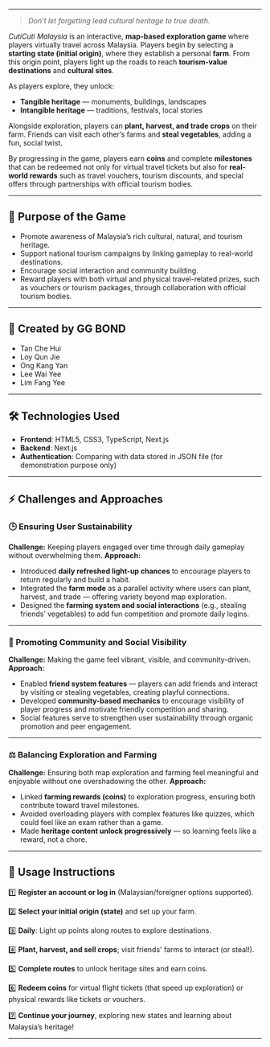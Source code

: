 
---

> *Don’t let forgetting lead cultural heritage to true death.*

*CutiCuti Malaysia* is an interactive, **map-based exploration game** where players virtually travel across Malaysia. Players begin by selecting a **starting state (initial origin)**, where they establish a personal **farm**. From this origin point, players light up the roads to reach **tourism-value destinations** and **cultural sites**.

As players explore, they unlock:

* **Tangible heritage** — monuments, buildings, landscapes
* **Intangible heritage** — traditions, festivals, local stories

Alongside exploration, players can **plant, harvest, and trade crops** on their farm. Friends can visit each other’s farms and **steal vegetables**, adding a fun, social twist.

By progressing in the game, players earn **coins** and complete **milestones** that can be redeemed not only for virtual travel tickets but also for **real-world rewards** such as travel vouchers, tourism discounts, and special offers through partnerships with official tourism bodies.

---

## 🎯 **Purpose of the Game**

* Promote awareness of Malaysia’s rich cultural, natural, and tourism heritage.
* Support national tourism campaigns by linking gameplay to real-world destinations.
* Encourage social interaction and community building.
* Reward players with both virtual and physical travel-related prizes, such as vouchers or tourism packages, through collaboration with official tourism bodies.

---

## 👥 **Created by GG BOND**

* Tan Che Hui
* Loy Qun Jie
* Ong Kang Yan
* Lee Wai Yee
* Lim Fang Yee

---

## 🛠 **Technologies Used**

* **Frontend**: HTML5, CSS3, TypeScript, Next.js
* **Backend**: Next.js
* **Authentication**: Comparing with data stored in JSON file (for demonstration purpose only)

---

## ⚡ **Challenges and Approaches**

### 🕒 Ensuring User Sustainability

**Challenge:** Keeping players engaged over time through daily gameplay without overwhelming them.
**Approach:**

* Introduced **daily refreshed light-up chances** to encourage players to return regularly and build a habit.
* Integrated the **farm mode** as a parallel activity where users can plant, harvest, and trade — offering variety beyond map exploration.
* Designed the **farming system and social interactions** (e.g., stealing friends’ vegetables) to add fun competition and promote daily logins.

---

### 🤝 Promoting Community and Social Visibility

**Challenge:** Making the game feel vibrant, visible, and community-driven.
**Approach:**

* Enabled **friend system features** — players can add friends and interact by visiting or stealing vegetables, creating playful connections.
* Developed **community-based mechanics** to encourage visibility of player progress and motivate friendly competition and sharing.
* Social features serve to strengthen user sustainability through organic promotion and peer engagement.

---

### ⚖️ Balancing Exploration and Farming

**Challenge:** Ensuring both map exploration and farming feel meaningful and enjoyable without one overshadowing the other.
**Approach:**

* Linked **farming rewards (coins)** to exploration progress, ensuring both contribute toward travel milestones.
* Avoided overloading players with complex features like quizzes, which could feel like an exam rather than a game.
* Made **heritage content unlock progressively** — so learning feels like a reward, not a chore.

---

## 📌 **Usage Instructions**

1️⃣ **Register an account or log in** (Malaysian/foreigner options supported).

2️⃣ **Select your initial origin (state)** and set up your farm.

3️⃣ **Daily**: Light up points along routes to explore destinations.

4️⃣ **Plant, harvest, and sell crops**; visit friends' farms to interact (or steal!).

5️⃣ **Complete routes** to unlock heritage sites and earn coins.

6️⃣ **Redeem coins** for virtual flight tickets (that speed up exploration) or physical rewards like tickets or vouchers.

7️⃣ **Continue your journey**, exploring new states and learning about Malaysia’s heritage!

---
